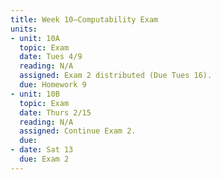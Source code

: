 ```yaml
---
title: Week 10—Computability Exam
units:
- unit: 10A
  topic: Exam
  date: Tues 4/9
  reading: N/A
  assigned: Exam 2 distributed (Due Tues 16).
  due: Homework 9
- unit: 10B
  topic: Exam
  date: Thurs 2/15
  reading: N/A
  assigned: Continue Exam 2.
  due: 
- date: Sat 13
  due: Exam 2
---
```


